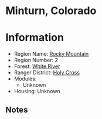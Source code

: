 
Minturn, Colorado
=================
  
# Information  
* Region Name: [Rocky Mountain]()  
* Region Number: 2  
* Forest: [White River](http://www.fs.usda.gov/whiteriver)  
* Ranger District: [Holy Cross]()  
* Modules:  
  - Unknown  
* Housing: Unknown  
  
## Notes

